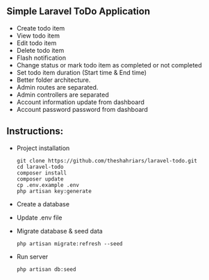 ## Simple Laravel ToDo Application

- Create todo item
- View todo item
- Edit todo item
- Delete todo item
- Flash notification
- Change status or mark todo item as completed or not completed
- Set todo item duration (Start time & End time)
- Better folder architecture.
- Admin routes are separated.
- Admin controllers are separated
- Account information update from dashboard
- Account password password from dashboard

## Instructions:

- Project installation
  ```
  git clone https://github.com/theshahriars/laravel-todo.git
  cd laravel-todo
  composer install
  composer update
  cp .env.example .env
  php artisan key:generate
  ```
- Create a database
- Update .env file
- Migrate database & seed data

  ```
  php artisan migrate:refresh --seed
  ```
- Run server
  
  ```
  php artisan db:seed
  ```
  
  